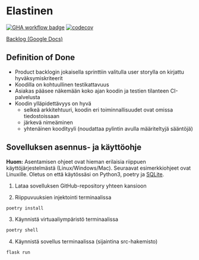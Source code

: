 # Elastinen

[![GHA workflow badge](https://github.com/psangi-hy/ot-miniprojekti23/workflows/CI/badge.svg)](https://github.com/psangi-hy/ot-miniprojekti23/actions)
[![codecov](https://codecov.io/gh/psangi-hy/ot-miniprojekti23/graph/badge.svg?token=XGDOK7GYJE)](https://codecov.io/gh/psangi-hy/ot-miniprojekti23)


 [Backlog (Google Docs)](https://docs.google.com/spreadsheets/d/17COsn4LBcv9tK5OwG2H8qlhSb43Yw5VLccIJSeliQN4/edit#gid=0)

## Definition of Done
* Product backlogin jokaisella sprinttiin valitulla user storylla on kirjattu hyväksymiskriteerit
* Koodilla on kohtuullinen testikattavuus
* Asiakas pääsee näkemään koko ajan koodin ja testien tilanteen CI-palvelusta
* Koodin ylläpidettävyys on hyvä
    * selkeä arkkitehtuuri, koodin eri toiminnallisuudet ovat omissa tiedostoissaan
    * järkevä nimeäminen
    * yhtenäinen koodityyli (noudattaa pylintin avulla määriteltyjä sääntöjä)

## Sovelluksen asennus- ja käyttöohje
**Huom:**
Asentamisen ohjeet ovat hieman erilaisia riippuen käyttöjärjestelmästä (Linux/Windows/Mac). Seuraavat esimerkkiohjeet ovat Linuxille. Oletus on että käytössäsi on Python3, poetry  ja [SQLite](https://www.sqlite.org/download.html).

1. Lataa sovelluksen GitHub-repository yhteen kansioon

2. Riippuvuuksien injektointi terminaalissa
```bash
poetry install
```

3. Käynnistä virtuaaliympäristö terminaalissa
```bash
poetry shell
```

4. Käynnistä sovellus terminaalissa (sijaintina src-hakemisto)
```bash
flask run
```

